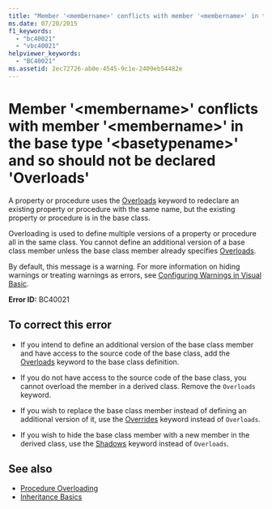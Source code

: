 ```yaml
---
title: "Member '<membername>' conflicts with member '<membername>' in the base type '<basetypename>' and so should not be declared 'Overloads'"
ms.date: 07/20/2015
f1_keywords: 
  - "bc40021"
  - "vbc40021"
helpviewer_keywords: 
  - "BC40021"
ms.assetid: 2ec72726-ab0e-4545-9c1e-2409eb54482e
---
```

# Member '\<membername>' conflicts with member '\<membername>' in the base type '\<basetypename>' and so should not be declared 'Overloads'
A property or procedure uses the [Overloads](../../visual-basic/language-reference/modifiers/overloads.md) keyword to redeclare an existing property or procedure with the same name, but the existing property or procedure is in the base class.  
  
 Overloading is used to define multiple versions of a property or procedure all in the same class. You cannot define an additional version of a base class member unless the base class member already specifies [Overloads](../../visual-basic/language-reference/modifiers/overloads.md).  
  
 By default, this message is a warning. For more information on hiding warnings or treating warnings as errors, see [Configuring Warnings in Visual Basic](/visualstudio/ide/configuring-warnings-in-visual-basic).  
  
 **Error ID:** BC40021  
  
## To correct this error  
  
-   If you intend to define an additional version of the base class member and have access to the source code of the base class, add the [Overloads](../../visual-basic/language-reference/modifiers/overloads.md) keyword to the base class definition.  
  
-   If you do not have access to the source code of the base class, you cannot overload the member in a derived class. Remove the `Overloads` keyword.  
  
-   If you wish to replace the base class member instead of defining an additional version of it, use the [Overrides](../../visual-basic/language-reference/modifiers/overrides.md) keyword instead of `Overloads`.  
  
-   If you wish to hide the base class member with a new member in the derived class, use the [Shadows](../../visual-basic/language-reference/modifiers/shadows.md) keyword instead of `Overloads`.  
  
## See also
- [Procedure Overloading](../../visual-basic/programming-guide/language-features/procedures/procedure-overloading.md)
- [Inheritance Basics](../../visual-basic/programming-guide/language-features/objects-and-classes/inheritance-basics.md)
